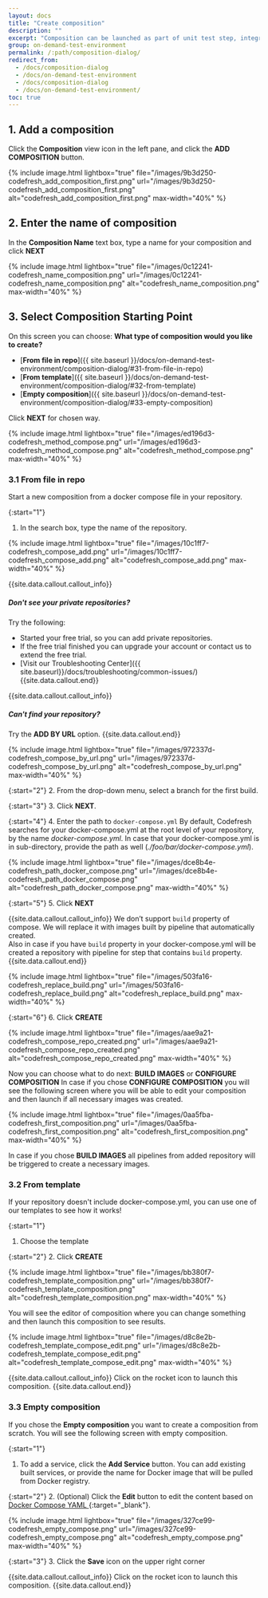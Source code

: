 ```yaml
---
layout: docs
title: "Create composition"
description: ""
excerpt: "Composition can be launched as part of unit test step, integration test or for running an image for manual testing. Also based on your `docker-compose.yml` automatically can be created services that were described in this file.\nBelow how to create a composition."
group: on-demand-test-environment
permalink: /:path/composition-dialog/
redirect_from:
  - /docs/composition-dialog
  - /docs/on-demand-test-environment
  - /docs/composition-dialog
  - /docs/on-demand-test-environment/
toc: true
---
```


## 1. Add a composition
Click the **Composition** view icon in the left pane, and click the **ADD COMPOSITION** button.

{% include 
image.html 
lightbox="true" 
file="/images/9b3d250-codefresh_add_composition_first.png" 
url="/images/9b3d250-codefresh_add_composition_first.png"
alt="codefresh_add_composition_first.png" 
max-width="40%"
%}

## 2. Enter the name of composition
In the **Composition Name** text box, type a name for your composition and click __NEXT__

{% include 
image.html 
lightbox="true" 
file="/images/0c12241-codefresh_name_composition.png" 
url="/images/0c12241-codefresh_name_composition.png"
alt="codefresh_name_composition.png" 
max-width="40%"
%}

## 3. Select Composition Starting Point
On this screen you can choose: __What type of composition would you like to create?__
* [**From file in repo**]({{ site.baseurl }}/docs/on-demand-test-environment/composition-dialog/#31-from-file-in-repo) 
* [**From template**]({{ site.baseurl }}/docs/on-demand-test-environment/composition-dialog/#32-from-template)
* [**Empty composition**]({{ site.baseurl }}/docs/on-demand-test-environment/composition-dialog/#33-empty-composition)

Click **NEXT** for chosen way.

{% include 
image.html 
lightbox="true" 
file="/images/ed196d3-codefresh_method_compose.png" 
url="/images/ed196d3-codefresh_method_compose.png"
alt="codefresh_method_compose.png" 
max-width="40%"
%}

### 3.1 From file in repo
Start a new composition from a docker compose file in your repository.

{:start="1"}
1. In the search box, type the name of the repository.

{% include 
image.html 
lightbox="true" 
file="/images/10c1ff7-codefresh_compose_add.png" 
url="/images/10c1ff7-codefresh_compose_add.png"
alt="codefresh_compose_add.png" 
max-width="40%"
%}

{{site.data.callout.callout_info}}
##### Don't see your private repositories?
Try the following:
* Started your free trial, so you can add private repositories.
* If the free trial finished you can upgrade your account or contact us to extend the free trial.
* [Visit our Troubleshooting Center]({{ site.baseurl}}/docs/troubleshooting/common-issues/)
{{site.data.callout.end}}

{{site.data.callout.callout_info}}
##### Can't find your repository?
Try the **ADD BY URL** option.
{{site.data.callout.end}}

{% include 
image.html 
lightbox="true" 
file="/images/972337d-codefresh_compose_by_url.png" 
url="/images/972337d-codefresh_compose_by_url.png"
alt="codefresh_compose_by_url.png" 
max-width="40%"
%}

{:start="2"}
2. From the drop-down menu, select a branch for the first build.

{:start="3"}
3. Click **NEXT**.

{:start="4"}
4. Enter the path to `docker-compose.yml`
By default, Codefresh searches for your docker-compose.yml at the root level of your repository, by the name *docker-compose.yml*. In case that your docker-compose.yml is in sub-directory, provide the path as well (*./foo/bar/docker-compose.yml*).

{% include 
image.html 
lightbox="true" 
file="/images/dce8b4e-codefresh_path_docker_compose.png" 
url="/images/dce8b4e-codefresh_path_docker_compose.png"
alt="codefresh_path_docker_compose.png" 
max-width="40%"
%}

{:start="5"}
5. Click **NEXT**

{{site.data.callout.callout_info}}
We don’t support `build` property of compose. We will replace it with images built by pipeline that automatically created. <br>
Also in case if you have `build` property in your docker-compose.yml will be created a repository with pipeline for step that contains `build` property.
{{site.data.callout.end}}

{% include 
image.html 
lightbox="true" 
file="/images/503fa16-codefresh_replace_build.png" 
url="/images/503fa16-codefresh_replace_build.png"
alt="codefresh_replace_build.png" 
max-width="40%"
%}

{:start="6"}
6. Click **CREATE**

{% include 
image.html 
lightbox="true" 
file="/images/aae9a21-codefresh_compose_repo_created.png" 
url="/images/aae9a21-codefresh_compose_repo_created.png"
alt="codefresh_compose_repo_created.png" 
max-width="40%"
%}

Now you can choose what to do next: **BUILD IMAGES** or **CONFIGURE COMPOSITION**
In case if you chose **CONFIGURE COMPOSITION** you will see the following screen where you will be able to edit your composition and then launch if all necessary images was created.

{% include 
image.html 
lightbox="true" 
file="/images/0aa5fba-codefresh_first_composition.png" 
url="/images/0aa5fba-codefresh_first_composition.png"
alt="codefresh_first_composition.png" 
max-width="40%"
%}

In case if you chose **BUILD IMAGES** all pipelines from added repository will be triggered to create a necessary images.

### 3.2 From template
If your repository doesn't include docker-compose.yml, you can use one of our templates to see how it works!

{:start="1"}
1. Choose the template

{:start="2"}
2. Click **CREATE**

{% include 
image.html 
lightbox="true" 
file="/images/bb380f7-codefresh_template_composition.png" 
url="/images/bb380f7-codefresh_template_composition.png"
alt="codefresh_template_composition.png" 
max-width="40%"
%}

You will see the editor of composition where you can change something and then launch this composition to see results. 

{% include 
image.html 
lightbox="true" 
file="/images/d8c8e2b-codefresh_template_compose_edit.png" 
url="/images/d8c8e2b-codefresh_template_compose_edit.png"
alt="codefresh_template_compose_edit.png" 
max-width="40%"
%}

{{site.data.callout.callout_info}}
Click on the rocket icon to launch this composition.
{{site.data.callout.end}}

### 3.3 Empty composition
If you chose the **Empty composition** you want to create a composition from scratch. You will see the following screen with empty composition. 

{:start="1"}
1. To add a service, click the **Add Service** button.
You can add existing built services, or provide the name for Docker image that will be pulled from Docker registry.

{:start="2"}
2. (Optional) Click the **Edit** button to edit the content based on [Docker Compose YAML ](https://docs.docker.com/compose/compose-file/){:target="_blank"}.

{% include 
image.html 
lightbox="true" 
file="/images/327ce99-codefresh_empty_compose.png" 
url="/images/327ce99-codefresh_empty_compose.png"
alt="codefresh_empty_compose.png" 
max-width="40%"
%}

{:start="3"}
3. Click the **Save** icon on the upper right corner

{{site.data.callout.callout_info}}
Click on the rocket icon to launch this composition.
{{site.data.callout.end}}
 
